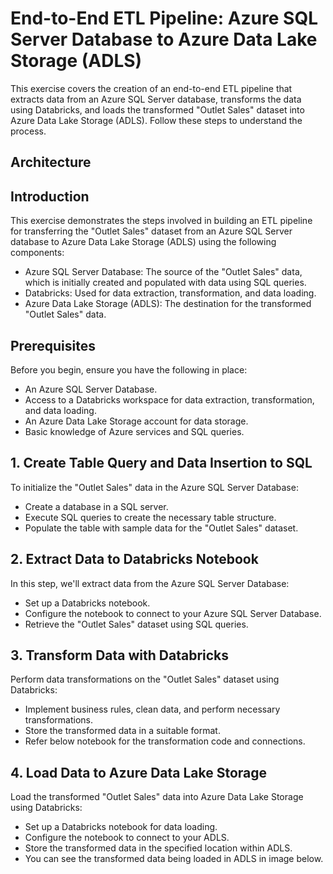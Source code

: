 # End-to-End ETL Pipeline: Azure SQL Server Database to Azure Data Lake Storage (ADLS)

This exercise covers the creation of an end-to-end ETL pipeline that extracts data from an Azure SQL Server database, transforms the data using Databricks, and loads the transformed "Outlet Sales" dataset into Azure Data Lake Storage (ADLS). Follow these steps to understand the process.

## Architecture


## Introduction

This exercise demonstrates the steps involved in building an ETL pipeline for transferring the "Outlet Sales" dataset from an Azure SQL Server database to Azure Data Lake Storage (ADLS) using the following components:

- Azure SQL Server Database: The source of the "Outlet Sales" data, which is initially created and populated with data using SQL queries.
- Databricks: Used for data extraction, transformation, and data loading.
- Azure Data Lake Storage (ADLS): The destination for the transformed "Outlet Sales" data.

## Prerequisites

Before you begin, ensure you have the following in place:

- An Azure SQL Server Database.
- Access to a Databricks workspace for data extraction, transformation, and data loading.
- An Azure Data Lake Storage account for data storage.
- Basic knowledge of Azure services and SQL queries.

## 1. Create Table Query and Data Insertion to SQL 

To initialize the "Outlet Sales" data in the Azure SQL Server Database:
- Create a database in a SQL server.
- Execute SQL queries to create the necessary table structure.
- Populate the table with sample data for the "Outlet Sales" dataset.

## 2. Extract Data to Databricks Notebook

In this step, we'll extract data from the Azure SQL Server Database:

- Set up a Databricks notebook.
- Configure the notebook to connect to your Azure SQL Server Database.
- Retrieve the "Outlet Sales" dataset using SQL queries.

## 3. Transform Data with Databricks

Perform data transformations on the "Outlet Sales" dataset using Databricks:

- Implement business rules, clean data, and perform necessary transformations.
- Store the transformed data in a suitable format.
- Refer below notebook for the transformation code and connections.


## 4. Load Data to Azure Data Lake Storage

Load the transformed "Outlet Sales" data into Azure Data Lake Storage using Databricks:

- Set up a Databricks notebook for data loading.
- Configure the notebook to connect to your ADLS.
- Store the transformed data in the specified location within ADLS.
- You can see the transformed data being loaded in ADLS in image below.

